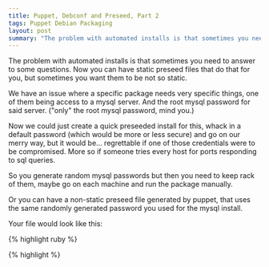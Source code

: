 ```yaml
---
title: Puppet, Debconf and Preseed, Part 2
tags: Puppet Debian Packaging
layout: post
summary: "The problem with automated installs is that sometimes you need to answer to some questions. Now you can have static preseed files that do that for you, but sometimes you want them to be not so static..."
---
```



The problem with automated installs is that sometimes you need to answer to some questions. Now you can have static preseed files that do that for you, but sometimes you want them to be not so static.

We have an issue where a specific package needs very specific things, one of them being access to a mysql server. And the root mysql password for said server. ("only" the root mysql password, mind you.)

Now we could just create a quick preseeded install for this, whack in a default password (which would be more or less secure) and go on our merry way, but it would be... regrettable if one of those credentials were to be compromised. More so if someone tries every host for ports responding to sql queries. 

So you generate random mysql passwords but then you need to keep rack of them, maybe go on each machine and run the package manually.

Or you can have a non-static preseed file generated by puppet, that uses the same randomly generated password you used for the mysql install.

Your file would look like this:

{% highlight ruby %}

{% highlight %}
